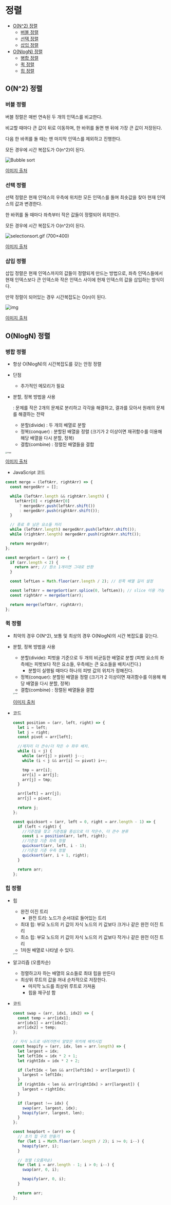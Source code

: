 # 정렬

- [O(N^2) 정렬](#on2-정렬)
  * [버블 정렬](#버블-정렬)
  * [선택 정렬](#선택-정렬)
  * [삽입 정렬](#삽입-정렬)
- [O(NlogN) 정렬](#onlogn-정렬)
  * [병합 정렬](#병합-정렬)
  * [퀵 정렬](#퀵-정렬)
  * [힙 정렬](#힙-정렬)

## O(N^2) 정렬

### 버블 정렬

버블 정렬은 매번 연속된 두 개의 인덱스를 비교한다.

비교할 때마다 큰 값이 뒤로 이동하며, 한 바퀴를 돌면 맨 뒤에 가장 큰 값이 저장된다.

다음 한 바퀴를 돌 때는 맨 마지막 인덱스를 제외하고 진행한다.

모든 경우에 시간 복잡도가 O(n^2)이 된다.

![Bubble sort](https://www.programmingsimplified.com/images/c/bubble-sort.gif)

[이미지 출처](https://www.programmingsimplified.com/c/source-code/c-program-bubble-sort)



### 선택 정렬

선택 정렬은 현재 인덱스의 우측에 위치한 모든 인덱스를 돌며 최솟값을 찾아 현재 인덱스의 값과 변경한다.

한 바퀴를 돌 때마다 좌측부터 작은 값들이 정렬되어 위치한다.

모든 경우에 시간 복잡도가 O(n^2)이 된다.

![selectionsort.gif (700×400)](https://hudi.kr/wp-content/uploads/2018/02/selectionsort.gif)

[이미지 출처](https://hudi.kr/%EC%A0%95%EB%A0%AC-%EC%95%8C%EA%B3%A0%EB%A6%AC%EC%A6%98-1-%EC%84%A0%ED%83%9D-%EC%A0%95%EB%A0%AC-selection-sort/selectionsort/)



### 삽입 정렬

삽입 정렬은 현재 인덱스까지의 값들이 정렬되게 만드는 방법으로, 좌측 인덱스들에서 현재 인덱스보다 큰 인덱스와 작은 인덱스 사이에 현재 인덱스의 값을 삽입하는 방식이다.

만약 정렬이 되어있는 경우 시간복잡도는 O(n)이 된다.

![img](https://media.vlpt.us/images/hwamoc/post/4baaa2bc-d48a-4f3b-a063-6538f6f59971/%EC%82%BD%EC%9E%851.gif)

[이미지 출처](https://gfycat.com/ko/densebaggyibis)



## O(NlogN) 정렬

### 병합 정렬

- 항상 O(NlogN)의 시간복잡도를 갖는 안정 정렬

- 단점

  - 추가적인 메모리가 필요 

- 분할, 정복 방법을 사용

  : 문제를 작은 2개의 문제로 분리하고 각각을 해결하고, 결과를 모아서 원래의 문제를 해결하는 전략

  - 분할(divide) : 두 개의 배열로 분할
  - 정복(conquer) : 분할된 배열을 정렬 (크기가 2 이상이면 재귀함수를 이용해 해당 배열을 다시 분할, 정복)
  - 결합(combine) : 정렬된 배열들을 결합

<img src="https://user-images.githubusercontent.com/70627979/148423849-609dd522-035c-4006-86a4-24dd099aa6b8.png" alt="image" style="zoom: 33%;" />

[이미지 출처](https://gmlwjd9405.github.io/2018/05/08/algorithm-merge-sort.html)



- JavaScript 코드

```js
const merge = (leftArr, rightArr) => {
  const mergedArr = [];

  while (leftArr.length && rightArr.length) {
    leftArr[0] < rightArr[0]
      ? mergedArr.push(leftArr.shift())
      : mergedArr.push(rightArr.shift());
  }

  // 종료 후 남은 요소들 처리
  while (leftArr.length) mergedArr.push(leftArr.shift());
  while (rightArr.length) mergedArr.push(rightArr.shift());

  return mergedArr;
};

const mergeSort = (arr) => {
  if (arr.length < 2) {
    return arr; // 원소 1개이면 그대로 반환
  }

  const leftLen = Math.floor(arr.length / 2); // 왼쪽 배열 길이 설정

  const leftArr = mergeSort(arr.splice(0, leftLen)); // slice 이용 가능
  const rightArr = mergeSort(arr);

  return merge(leftArr, rightArr);
};
```



### 퀵 정렬

- 최악의 경우 O(N^2), 보통 및 최상의 경우 O(NlogN)의 시간 복잡도를 갖는다.

- 분할, 정복 방법을 사용

  - 분할(divide): 피벗을 기준으로 두 개의 비균등한 배열로 분할 (피벗 요소의 좌측에는 피벗보다 작은 요소들, 우측에는 큰 요소들을 배치시킨다.)
    - 분할이 실행될 때마다 하나의 피벗 값의 위치가 정해진다.
  - 정복(conquer): 분할된 배열을 정렬 (크기가 2 이상이면 재귀함수를 이용해 해당 배열을 다시 분할, 정복)
  - 결합(combine) : 정렬된 배열들을 결합

  <img src="https://user-images.githubusercontent.com/70627979/148473897-fc619796-2fb0-4cd6-a81b-fd256a752407.png" alt="image" style="zoom: 25%;" />

  [이미지 출처](https://gmlwjd9405.github.io/2018/05/10/algorithm-quick-sort.html)

  

- 코드

  ```js
  const position = (arr, left, right) => {
    let i = left;
    let j = right;
    const pivot = arr[left];
  
    //제자리 더 큰수/더 작은 수 좌우 배치.
    while (i < j) {
      while (arr[j] > pivot) j--;
      while (i < j && arr[i] <= pivot) i++;
  
      tmp = arr[i];
      arr[i] = arr[j];
      arr[j] = tmp;
    }
  
    arr[left] = arr[j];
    arr[j] = pivot;
  
    return j;
  };
  
  const quicksort = (arr, left = 0, right = arr.length - 1) => {
    if (left < right) {
      //기준점을 찾고 기준점을 중심으로 더 작은수, 더 큰수 분류
      const i = position(arr, left, right);
      //기준점 기준 좌측 정렬
      quicksort(arr, left, i - 1);
      //기준점 기준 우측 정렬
      quicksort(arr, i + 1, right);
    }
  
    return arr;
  };
  ```

  

### 힙 정렬

- 힙

  - 완전 이진 트리
    - 완전 트리: 노드가 순서대로 들어있는 트리
  - 최대 힙: 부모 노드의 키 값이 자식 노드의 키 값보다 크거나 같은 완전 이진 트리
  - 최소 힙: 부모 노드의 키 값이 자식 노드의 키 값보다 작거나 같은 완전 이진 트리
  - 1차원 배열로 나타낼 수 있다.

  <img src="https://user-images.githubusercontent.com/70627979/148479250-aa3d6da2-c0ba-48de-be15-acdbc0bc1dc5.png" alt="image" style="zoom:25%;" />

- 알고리즘 (오름차순)

  - 정렬하고자 하는 배열의 요소들로 최대 힙을 만든다
  - 최상위 루트의 값을 꺼내 순차적으로 저장한다.
    - 마지막 노드를 최상위 루트로 가져옴
    - 힙을 재구성 함

- 코드

  ```js
  const swap = (arr, idx1, idx2) => {
    const temp = arr[idx1];
    arr[idx1] = arr[idx2];
    arr[idx2] = temp;
  };
  
  // 자식 노드로 내려가면서 알맞은 위치에 배치시킴
  const heapify = (arr, idx, len = arr.length) => {
    let largest = idx;
    let leftIdx = idx * 2 + 1;
    let rightIdx = idx * 2 + 2;
  
    if (leftIdx < len && arr[leftIdx] > arr[largest]) {
      largest = leftIdx;
    }
    if (rightIdx < len && arr[rightIdx] > arr[largest]) {
      largest = rightIdx;
    }
  
    if (largest !== idx) {
      swap(arr, largest, idx);
      heapify(arr, largest, len);
    }
  };
  
  const heapSort = (arr) => {
    // 초기 힙 구조 만들기
    for (let i = Math.floor(arr.length / 2); i >= 0; i--) {
      heapify(arr, i);
    }
  
    // 정렬 (오름차순)
    for (let i = arr.length - 1; i > 0; i--) {
      swap(arr, 0, i);
  
      heapify(arr, 0, i);
    }
  
    return arr;
  };
  ```

  

